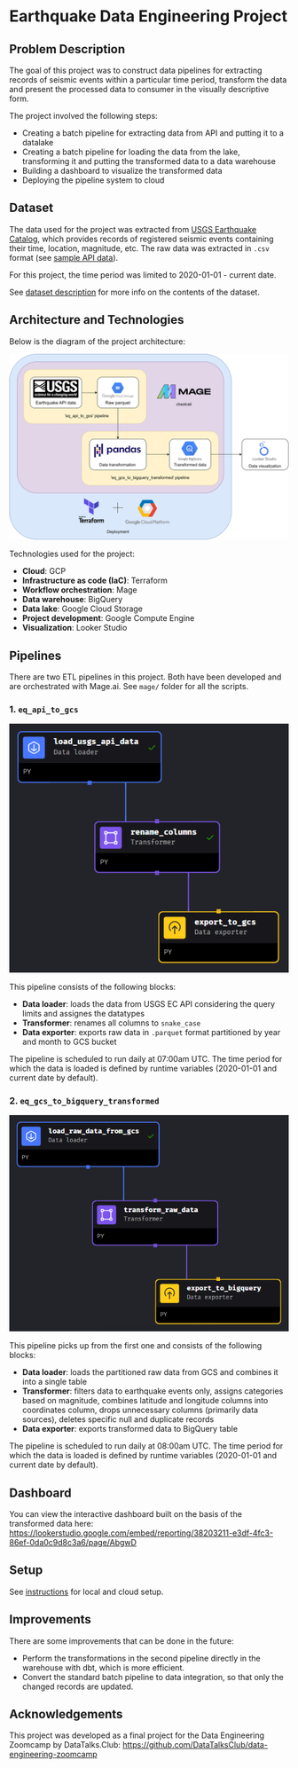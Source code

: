 # Earthquake Data Engineering Project

## Problem Description
The goal of this project was to construct data pipelines for extracting records of seismic events within a particular time period, transform the data and present the processed data to consumer in the visually descriptive form.

The project involved the following steps:
- Creating a batch pipeline for extracting data from API and putting it to a datalake
- Creating a batch pipeline for loading the data from the lake, transforming it and putting the transformed data to a data warehouse
- Building a dashboard to visualize the transformed data
- Deploying the pipeline system to cloud

## Dataset
The data used for the project was extracted from [USGS Earthquake Catalog](https://earthquake.usgs.gov/fdsnws/event/1/), which provides records of registered seismic events containing their time, location, magnitude, etc. The raw data was extracted in `.csv` format (see 
[sample API data](sample_api_data.csv)).

For this project, the time period was limited to 2020-01-01 - current date.

See [dataset description](Dataset_description.md) for more info on the contents of the dataset.

## Architecture and Technologies
Below is the diagram of the project architecture:

![](images/flow_diagram.svg)

Technologies used for the project:
- **Cloud**: GCP
- **Infrastructure as code (IaC)**: Terraform
- **Workflow orchestration**: Mage
- **Data warehouse**: BigQuery
- **Data lake**: Google Cloud Storage
- **Project development**: Google Compute Engine
- **Visualization**: Looker Studio

## Pipelines
There are two ETL pipelines in this project. Both have been developed and are orchestrated with Mage.ai. See `mage/` folder for all the scripts.

### 1. `eq_api_to_gcs`

![](images/eq_api_to_gcs.png)

This pipeline consists of the following blocks:
- **Data loader**: loads the data from USGS EC API considering the query limits and assignes the datatypes
- **Transformer**: renames all columns to `snake_case`
- **Data exporter**: exports raw data in `.parquet` format partitioned by year and month to GCS bucket

The pipeline is scheduled to run daily at 07:00am UTC. The time period for which the data is loaded is defined by runtime variables (2020-01-01 and current date by default).

### 2. `eq_gcs_to_bigquery_transformed`

![](images/eq_gcs_to_bigquery_transformed.png)

This pipeline picks up from the first one and consists of the following blocks:
- **Data loader**: loads the partitioned raw data from GCS and combines it into a single table 
- **Transformer**: filters data to earthquake events only, assigns categories based on magnitude, combines latitude and longitude columns into coordinates column, drops unnecessary columns (primarily data sources), deletes specific null and duplicate records
- **Data exporter**: exports transformed data to BigQuery table 

The pipeline is scheduled to run daily at 08:00am UTC. The time period for which the data is loaded is defined by runtime variables (2020-01-01 and current date by default).

## Dashboard
You can view the interactive dashboard built on the basis of the transformed data here:
https://lookerstudio.google.com/embed/reporting/38203211-e3df-4fc3-86ef-0da0c9d8c3a6/page/AbgwD

## Setup
See [instructions](Setup_instructions.md) for local and cloud setup.

## Improvements
There are some improvements that can be done in the future:
- Perform the transformations in the second pipeline directly in the warehouse with dbt, which is more efficient.
- Convert the standard batch pipeline to data integration, so that only the changed records are updated. 

## Acknowledgements
This project was developed as a final project for the Data Engineering Zoomcamp by DataTalks.Club:
https://github.com/DataTalksClub/data-engineering-zoomcamp
